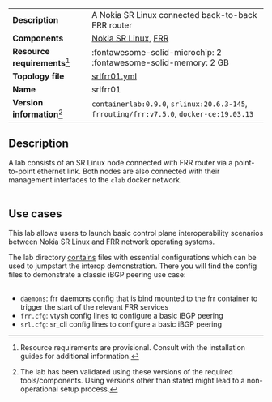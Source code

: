 |                               |                                                                                          |
| ----------------------------- | ---------------------------------------------------------------------------------------- |
| **Description**               | A Nokia SR Linux connected back-to-back FRR router                                       |
| **Components**                | [Nokia SR Linux][srl], [FRR](http://docs.frrouting.org/en/latest/overview.html)          |
| **Resource requirements**[^1] | :fontawesome-solid-microchip: 2 <br/>:fontawesome-solid-memory: 2 GB                     |
| **Topology file**             | [srlfrr01.yml][topofile]                                                                 |
| **Name**                      | srlfrr01                                                                                 |
| **Version information**[^2]   | `containerlab:0.9.0`, `srlinux:20.6.3-145`, `frrouting/frr:v7.5.0`, `docker-ce:19.03.13` |

## Description
A lab consists of an SR Linux node connected with FRR router via a point-to-point ethernet link. Both nodes are also connected with their management interfaces to the `clab` docker network.

<div class="mxgraph" style="max-width:100%;border:1px solid transparent;margin:0 auto; display:block;" data-mxgraph="{&quot;page&quot;:2,&quot;zoom&quot;:1.5,&quot;highlight&quot;:&quot;#0000ff&quot;,&quot;nav&quot;:true,&quot;check-visible-state&quot;:true,&quot;resize&quot;:true,&quot;url&quot;:&quot;https://raw.githubusercontent.com/srl-wim/container-lab/diagrams/srlsonic01.drawio&quot;}"></div>

## Use cases
This lab allows users to launch basic control plane interoperability scenarios between Nokia SR Linux and FRR network operating systems.

The lab directory [contains](https://github.com/srl-wim/container-lab/tree/master/lab-examples/srlfrr01) files with essential configurations which can be used to jumpstart the interop demonstration. There you will find the config files to demonstrate a classic iBGP peering use case:

<div class="mxgraph" style="max-width:100%;border:1px solid transparent;margin:0 auto; display:block;" data-mxgraph="{&quot;page&quot;:3,&quot;zoom&quot;:1.5,&quot;highlight&quot;:&quot;#0000ff&quot;,&quot;nav&quot;:true,&quot;check-visible-state&quot;:true,&quot;resize&quot;:true,&quot;url&quot;:&quot;https://raw.githubusercontent.com/srl-wim/container-lab/diagrams/srlsonic01.drawio&quot;}"></div>


- `daemons`: frr daemons config that is bind mounted to the frr container to trigger the start of the relevant FRR services
- `frr.cfg`: vtysh config lines to configure a basic iBGP peering
- `srl.cfg`: sr_cli config lines to configure a basic iBGP peering

[srl]: https://www.nokia.com/networks/products/service-router-linux-NOS/
[topofile]: https://github.com/srl-wim/container-lab/tree/master/lab-examples/srlfrr01/srlfrr01.yml

[^1]: Resource requirements are provisional. Consult with the installation guides for additional information.
[^2]: The lab has been validated using these versions of the required tools/components. Using versions other than stated might lead to a non-operational setup process.

<script type="text/javascript" src="https://cdn.jsdelivr.net/gh/hellt/drawio-js@main/embed2.js" async></script>